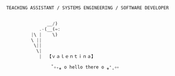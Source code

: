 <div align="center">

```ocaml
TEACHING ASSISTANT / SYSTEMS ENGINEERING / SOFTWARE DEVELOPER
```

</div>     
     
```haskell

                    __/)
                 .-(__(=:
              |\ |    \)
              \ ||
               \||
                \|
                 |  【ｖａｌｅｎｔｉｎａ】
```
<div align="center">

```rb
˚✧₊⁎ o hello there o ⁎⁺˳✧༚  
```

</div>
